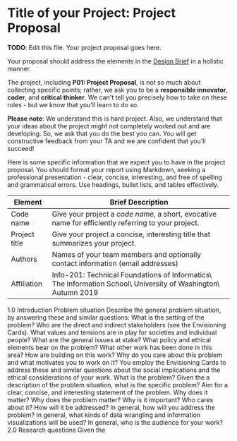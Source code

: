 # Title of your Project: Project Proposal 

**TODO**: Edit this file. Your project proposal goes here.

Your proposal should address the elements in the [Design Brief](xxx) in a holistic manner.

The project, including **P01: Project Proposal**, is not so much about collecting specific points; rather, we ask you to be a **responsible innovator**, **coder**, and **critical thinker**. We can't tell you precisely how to take on these roles - but we know that you'll learn to do so. 

**Please note**: We understand this is hard project. Also, we understand that your ideas about the project might not completely worked out and are developing. So, we ask that you do the best you can. You will get constructive feedback from your TA and we are confident that you'll succeed! 

Here is some specific information that we expect you to have in the project proposal. You should format your report using Markdown, seeking a professional presentation - clear, concise, interesting, and free of spelling and grammatical errors. Use headings, bullet lists, and tables effectively.

|Element | Brief Description|
|---------------| -----------------|
|Code name | Give your project a _code name_, a short, evocative name for efficiently referring to your project.| 
|Project title| Give your project a concise, interesting title that summarizes your project. |
|Authors | Names of your team members and optionally contact information (email addresses) |
|Affiliation |  Info-201: Technical Foundations of Informatics\ The Information School\ University of Washington\ Autumn 2019|
1.0 Introduction
Problem situation
Describe the general problem situation, by answering these and similar questions:
What is the setting of the problem? Who are the direct and indirect stakeholders
(see the Envisioning Cards). What values and tensions are in play for societies and
individual people? What are the general issues at stake? What policy and ethical
elements bear on the problem? What other work has been done in this area? How
are building on this work? Why do you care about this problem and what motivates
you to work on it?
You employ the Envisioning Cards to address these and similar questions about the
social implications and the ethical considerations of your work.
What is the problem? Given the a description of the problem situation, what is the specific problem? Aim
for a clear, concise, and interesting statement of the problem.
Why does it matter? Why does the problem matter? Why is it important? Who cares about it?
How will it be addressed? In general, how will you address the problem? In general, what kinds of data
wrangling and information visualizations will be used? In general, who is the
audience for your work?
2.0 Research questions Given the
